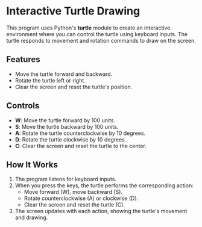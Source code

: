 # Interactive Turtle Drawing
This program uses Python's **turtle** module to create an interactive environment where you can control the turtle using keyboard inputs. The turtle responds to movement and rotation commands to draw on the screen.

## Features
- Move the turtle forward and backward.
- Rotate the turtle left or right.
- Clear the screen and reset the turtle's position.

## Controls
- **W**: Move the turtle forward by 100 units.
- **S**: Move the turtle backward by 100 units.
- **A**: Rotate the turtle counterclockwise by 10 degrees.
- **D**: Rotate the turtle clockwise by 10 degrees.
- **C**: Clear the screen and reset the turtle to the center.

## How It Works
1. The program listens for keyboard inputs.
2. When you press the keys, the turtle performs the corresponding action:
   - Move forward (W), move backward (S).
   - Rotate counterclockwise (A) or clockwise (D).
   - Clear the screen and reset the turtle (C).
3. The screen updates with each action, showing the turtle's movement and drawing.

